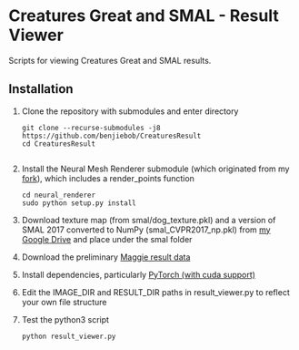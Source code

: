 # Creatures Great and SMAL - Result Viewer
Scripts for viewing Creatures Great and SMAL results.

## Installation
1. Clone the repository with submodules and enter directory
   ```
   git clone --recurse-submodules -j8 https://github.com/benjiebob/CreaturesResult
   cd CreaturesResult
    
2. Install the Neural Mesh Renderer submodule (which originated from my [fork](https://github.com/benjiebob/neural_renderer)), which includes a render_points function

   ```
   cd neural_renderer
   sudo python setup.py install

3. Download texture map (from smal/dog_texture.pkl) and a version of SMAL 2017 converted to NumPy (smal_CVPR2017_np.pkl) from [my Google Drive](https://drive.google.com/open?id=1gPwA_tl1qrKiUkveE8PTsEOEMHtTw8br) and place under the smal folder

3. Download the preliminary [Maggie result data](https://drive.google.com/drive/folders/1dDx1Kncmd4W9wdKZaSBoUy8oHu2Hl5PI?usp=sharing)

4. Install dependencies, particularly [PyTorch (with cuda support)](https://pytorch.org/)

5. Edit the IMAGE_DIR and RESULT_DIR paths in result_viewer.py to reflect your own file structure

6. Test the python3 script
   ```
   python result_viewer.py
   ```
